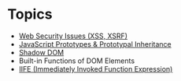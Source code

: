 # Topics

- [Web Security Issues (XSS, XSRF)](./web-security)
- [JavaScript Prototypes & Prototypal Inheritance](./prototypes.md)
- [Shadow DOM](./shadow-dom)
- Built-in Functions of DOM Elements
- [IIFE (Immediately Invoked Function Expression)](./iife.md)
